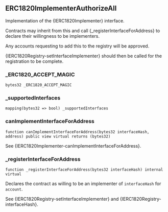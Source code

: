 ## ERC1820ImplementerAuthorizeAll

Implementation of the {IERC1820Implementer} interface.

Contracts may inherit from this and call {_registerInterfaceForAddress} to
declare their willingness to be implementers.

Any accounts requesting to add this to the registry will be approved.

{IERC1820Registry-setInterfaceImplementer} should then be called for the
registration to be complete.

### _ERC1820_ACCEPT_MAGIC

```solidity
bytes32 _ERC1820_ACCEPT_MAGIC
```

### _supportedInterfaces

```solidity
mapping(bytes32 => bool) _supportedInterfaces
```

### canImplementInterfaceForAddress

```solidity
function canImplementInterfaceForAddress(bytes32 interfaceHash, address) public view virtual returns (bytes32)
```

See {IERC1820Implementer-canImplementInterfaceForAddress}.

### _registerInterfaceForAddress

```solidity
function _registerInterfaceForAddress(bytes32 interfaceHash) internal virtual
```

Declares the contract as willing to be an implementer of
`interfaceHash` for `account`.

See {IERC1820Registry-setInterfaceImplementer} and
{IERC1820Registry-interfaceHash}.

